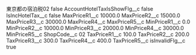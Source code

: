 <?xml version="1.0" encoding="UTF-8"?>
<CustomMetadata xmlns="http://soap.sforce.com/2006/04/metadata" xmlns:xsi="http://www.w3.org/2001/XMLSchema-instance" xmlns:xsd="http://www.w3.org/2001/XMLSchema">
    <label>東京都の宿泊税02</label>
    <protected>false</protected>
    <values>
        <field>AccountHotelTaxIsShowFlg__c</field>
        <value xsi:type="xsd:boolean">false</value>
    </values>
    <values>
        <field>IsIncHotelTax__c</field>
        <value xsi:type="xsd:boolean">false</value>
    </values>
    <values>
        <field>MaxPriceR1__c</field>
        <value xsi:type="xsd:double">10000.0</value>
    </values>
    <values>
        <field>MaxPriceR2__c</field>
        <value xsi:type="xsd:double">15000.0</value>
    </values>
    <values>
        <field>MaxPriceR3__c</field>
        <value xsi:type="xsd:double">30000.0</value>
    </values>
    <values>
        <field>MaxPriceR4__c</field>
        <value xsi:nil="true"/>
    </values>
    <values>
        <field>MaxPriceR5__c</field>
        <value xsi:nil="true"/>
    </values>
    <values>
        <field>MinPriceR1__c</field>
        <value xsi:type="xsd:double">0.0</value>
    </values>
    <values>
        <field>MinPriceR2__c</field>
        <value xsi:type="xsd:double">10000.0</value>
    </values>
    <values>
        <field>MinPriceR3__c</field>
        <value xsi:type="xsd:double">20000.0</value>
    </values>
    <values>
        <field>MinPriceR4__c</field>
        <value xsi:type="xsd:double">30000.0</value>
    </values>
    <values>
        <field>MinPriceR5__c</field>
        <value xsi:nil="true"/>
    </values>
    <values>
        <field>ShopCode__c</field>
        <value xsi:type="xsd:string">02</value>
    </values>
    <values>
        <field>TaxPriceR1__c</field>
        <value xsi:type="xsd:double">100.0</value>
    </values>
    <values>
        <field>TaxPriceR2__c</field>
        <value xsi:type="xsd:double">200.0</value>
    </values>
    <values>
        <field>TaxPriceR3__c</field>
        <value xsi:type="xsd:double">300.0</value>
    </values>
    <values>
        <field>TaxPriceR4__c</field>
        <value xsi:type="xsd:double">400.0</value>
    </values>
    <values>
        <field>TaxPriceR5__c</field>
        <value xsi:nil="true"/>
    </values>
    <values>
        <field>isInvalidFlg__c</field>
        <value xsi:type="xsd:boolean">true</value>
    </values>
</CustomMetadata>
